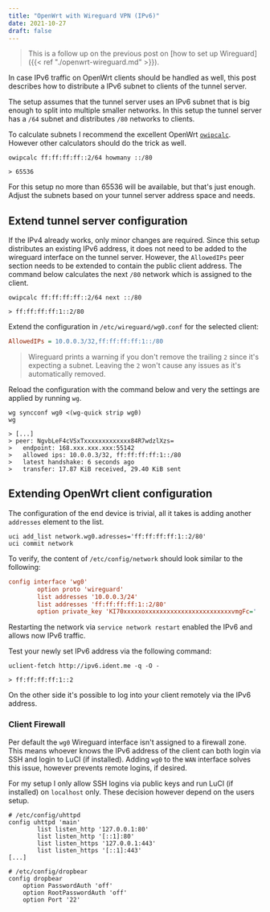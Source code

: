 ```yaml
---
title: "OpenWrt with Wireguard VPN (IPv6)"
date: 2021-10-27
draft: false
---
```


> This is a follow up on the previous post on [how to set up
> Wireguard]({{< ref "./openwrt-wireguard.md" >}}).

In case IPv6 traffic on OpenWrt clients should be handled as well, this post
describes how to distribute a IPv6 subnet to clients of the tunnel server.

The setup assumes that the tunnel server uses an IPv6 subnet that is big enough
to split into multiple smaller networks. In this setup the tunnel server has a
`/64` subnet and distributes `/80` networks to clients.

To calculate subnets I recommend the excellent OpenWrt
[`owipcalc`](https://github.com/openwrt/packages/tree/master/net/owipcalc).
However other calculators should do the trick as well.

```shell
owipcalc ff:ff:ff:ff::2/64 howmany ::/80

> 65536
```

For this setup no more than 65536 will be available, but that's just enough.
Adjust the subnets based on your tunnel server address space and needs.

## Extend tunnel server configuration

If the IPv4 already works, only minor changes are required. Since this setup
distributes an existing IPv6 address, it does not need to be added to the
wireguard interface on the tunnel server. However, the `AllowedIPs` peer section
needs to be extended to contain the public client address. The command below
calculates the next `/80` network which is assigned to the client.

```shell
owipcalc ff:ff:ff:ff::2/64 next ::/80

> ff:ff:ff:ff:1::2/80
```

Extend the configuration in `/etc/wireguard/wg0.conf` for the selected client:

```ini
AllowedIPs = 10.0.0.3/32,ff:ff:ff:ff:1::/80
```

> Wireguard prints a warning if you don't remove the trailing `2` since it's
> expecting a subnet. Leaving the `2` won't cause any issues as it's
> automatically removed.

Reload the configuration with the command below and very the settings are
applied by running `wg`.

```shell
wg syncconf wg0 <(wg-quick strip wg0)
wg

> [...]
> peer: NgvbLeF4cVSxTxxxxxxxxxxxxx84R7wdzlXzs=
>   endpoint: 168.xxx.xxx.xxx:55142
>   allowed ips: 10.0.0.3/32, ff:ff:ff:ff:1::/80
>   latest handshake: 6 seconds ago
>   transfer: 17.87 KiB received, 29.40 KiB sent
```

## Extending OpenWrt client configuration

The configuration of the end device is trivial, all it takes is adding another
`addresses` element to the list.

```shell
uci add_list network.wg0.adresses='ff:ff:ff:ff:1::2/80'
uci commit network
```

To verify, the content of `/etc/config/network` should look similar to the
following:

```ini
config interface 'wg0'
        option proto 'wireguard'
        list addresses '10.0.0.3/24'
        list addresses 'ff:ff:ff:ff:1::2/80'
        option private_key 'KI70xxxxxoxxxxxxxxxxxxxxxxxxxxxxxxvmgFc='
```

Restarting the network via `service network restart` enabled the IPv6 and allows
now IPv6 traffic.

Test your newly set IPv6 address via the following command:

```shell
uclient-fetch http://ipv6.ident.me -q -O -

> ff:ff:ff:ff:1::2
```

On the other side it's possible to log into your client remotely via the IPv6
address.

### Client Firewall

Per default the `wg0` Wireguard interface isn't assigned to a firewall zone.
This means whoever knows the IPv6 address of the client can both login via SSH
and login to LuCI (if installed). Adding `wg0` to the `WAN` interface solves
this issue, however prevents remote logins, if desired.

For my setup I only allow SSH logins via public keys and run LuCI (if installed)
on `localhost` only. These decision however depend on the users setup.

```shell
# /etc/config/uhttpd
config uhttpd 'main'
        list listen_http '127.0.0.1:80'
        list listen_http '[::1]:80'
        list listen_https '127.0.0.1:443'
        list listen_https '[::1]:443'
[...]

# /etc/config/dropbear
config dropbear
	option PasswordAuth 'off'
	option RootPasswordAuth 'off'
	option Port '22'
```
